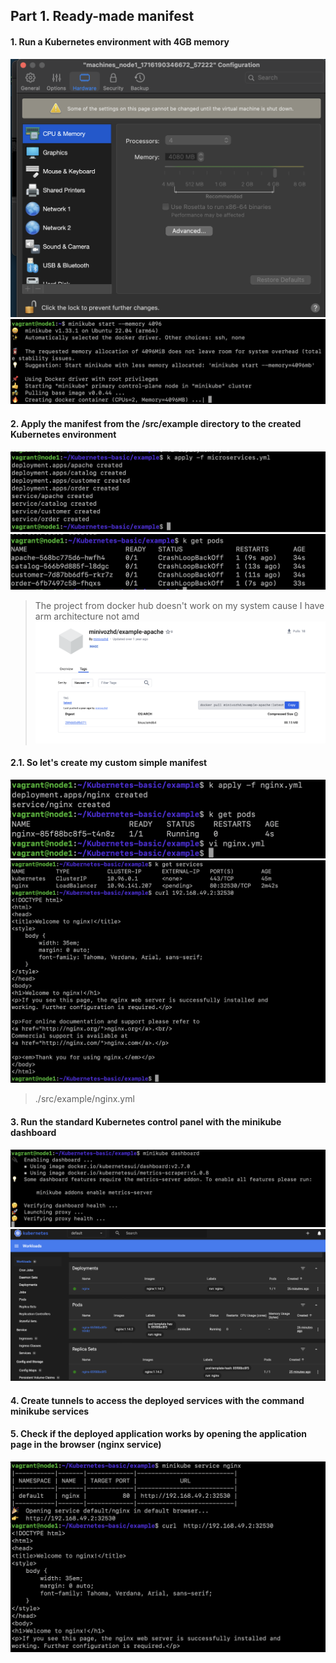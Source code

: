 ## Part 1. Ready-made manifest

#### 1. Run a Kubernetes environment with 4GB memory
![1.1](./images/part_1/1.1.png)
![1.2](./images/part_1/1.2.png)

#### 2. Apply the manifest from the /src/example directory to the created Kubernetes environment
![1.3](./images/part_1/1.3.png)
![1.4](./images/part_1/1.4.png)

> The project from docker hub doesn't work on my system cause I have arm architecture not amd
![1.5](./images/part_1/1.5.png)
#### 2.1. So let's create my custom simple manifest
![1.6](./images/part_1/1.6.png)
![1.7](./images/part_1/1.7.png)
> ./src/example/nginx.yml

#### 3. Run the standard Kubernetes control panel with the minikube dashboard
![1.8](./images/part_1/1.8.png)
![1.9](./images/part_1/1.9.png)

#### 4. Create tunnels to access the deployed services with the command minikube services
#### 5. Check if the deployed application works by opening the application page in the browser (nginx service)
![1.10](./images/part_1/1.10.png)
